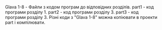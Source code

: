 Glava 1-8 - Файли з кодом програм до відповідних розділів.
part1 - код програми розділу 1.
part2 - код програми розділу 3.
part3 - код програми розділу 3.
Різні коди з "Glava 1-8" можна копіювати в проекти part і компілювати.
